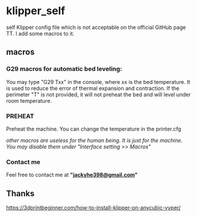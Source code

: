 # klipper_self
self Klipper config file which is not acceptable on the official GitHub page TT. I add some macros to it. 

## macros
### G29 macros for automatic bed leveling:

You may type "G29 Txx" in the console, where xx is the bed temperature. It is used to reduce the error of thermal expansion and contraction. 
If the perimeter "T" is not provided, it will not preheat the bed and will level under room temperature.

### PREHEAT
Preheat the machine. You can change the temperature in the printer.cfg

*other macros are useless for the human being. It is just for the machine. You may disable them under "Interface setting >> Macros"*

### Contact me
Feel free to contact me at **"jackyhe398@gmail.com"**

## Thanks
https://3dprintbeginner.com/how-to-install-klipper-on-anycubic-vyper/
